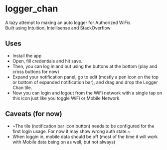 # logger_chan

A lazy attempt to making an auto logger for Authorized WiFis  
Built using Intuition, Intellisense and StackOverflow

## Uses

- Install the app
- Open, fill credentials and hit save.
- Then, you can log in and out using the buttons at the bottom (play and cross buttons for now)
- Expand your notification panel, go to edit (mostly a pen icon on the top or bottom of expanded notification bar),
and drag and drop the Logger Chan tile.
- Now you can login and logout from the WiFi network with a single tap on this icon just like you toggle WiFi or Mobile Network.

## Caveats (for now)

- ~The tile (notification bar icon button) needs to be configured for the first login usage. For now it may show wrong auth state.~
- When loggin in, mobile data should be off (most of the time it will work with Mobile data being on as well, but not always)
